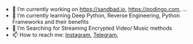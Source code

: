 
- 🔭 I’m currently working on https://sandbad.io, https://podingo.com, ...
- 🌱 I’m currently learning Deep Python, Reverse Engineering, Python Frameworks and their benefits
- 🤔 I’m Searching for Streaming Encrypted Video/ Music methods
- 📫 How to reach me: <a href="https://instagram.com/Ali_Rn_">Instagram</a>, <a href="https://telegram.me/Al1_Rn">Telegram</a>, 

<!--
**AliRn76/AliRn76** is a ✨ _special_ ✨ repository because its `README.md` (this file) appears on your GitHub profile.

Here are some ideas to get you started:

- 🔭 I’m currently working on ...
- 🌱 I’m currently learning ...
- 👯 I’m looking to collaborate on ...
- 🤔 I’m looking for help with ...
- 💬 Ask me about ...
- 📫 How to reach me: ...
- 😄 Pronouns: ...
- ⚡ Fun fact: ...
-->
